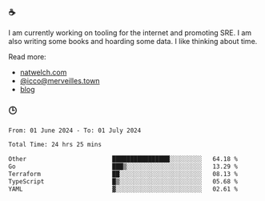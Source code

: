 ### ☕

I am currently working on tooling for the internet and promoting SRE. I am also writing some books and hoarding some data. I like thinking about time. 

Read more:

 - [natwelch.com](https://natwelch.com)
 - [@icco@merveilles.town](https://merveilles.town/@icco)
 - [blog](https://writing.natwelch.com)

### 🕒

<!--START_SECTION:waka-->

```txt
From: 01 June 2024 - To: 01 July 2024

Total Time: 24 hrs 25 mins

Other                        ████████████████░░░░░░░░░   64.18 %
Go                           ███▒░░░░░░░░░░░░░░░░░░░░░   13.29 %
Terraform                    ██░░░░░░░░░░░░░░░░░░░░░░░   08.13 %
TypeScript                   █▒░░░░░░░░░░░░░░░░░░░░░░░   05.68 %
YAML                         ▓░░░░░░░░░░░░░░░░░░░░░░░░   02.61 %
```

<!--END_SECTION:waka-->
